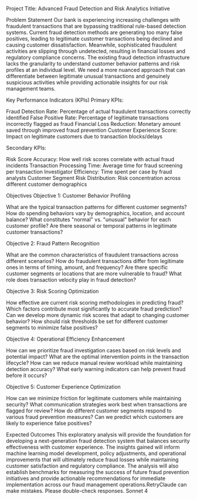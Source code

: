 

Project Title: Advanced Fraud Detection and Risk Analytics Initiative

Problem Statement
Our bank is experiencing increasing challenges with fraudulent transactions that are bypassing traditional rule-based detection systems. Current fraud detection methods are generating too many false positives, leading to legitimate customer transactions being declined and causing customer dissatisfaction. Meanwhile, sophisticated fraudulent activities are slipping through undetected, resulting in financial losses and regulatory compliance concerns.
The existing fraud detection infrastructure lacks the granularity to understand customer behavior patterns and risk profiles at an individual level. We need a more nuanced approach that can differentiate between legitimate unusual transactions and genuinely suspicious activities while providing actionable insights for our risk management teams.


Key Performance Indicators (KPIs)
Primary KPIs:

Fraud Detection Rate: Percentage of actual fraudulent transactions correctly identified
False Positive Rate: Percentage of legitimate transactions incorrectly flagged as fraud
Financial Loss Reduction: Monetary amount saved through improved fraud prevention
Customer Experience Score: Impact on legitimate customers due to transaction blocks/delays

Secondary KPIs:

Risk Score Accuracy: How well risk scores correlate with actual fraud incidents
Transaction Processing Time: Average time for fraud screening per transaction
Investigator Efficiency: Time spent per case by fraud analysts
Customer Segment Risk Distribution: Risk concentration across different customer demographics


Objectives 
Objective 1: Customer Behavior Profiling

What are the typical transaction patterns for different customer segments?
How do spending behaviors vary by demographics, location, and account balance?
What constitutes "normal" vs. "unusual" behavior for each customer profile?
Are there seasonal or temporal patterns in legitimate customer transactions?

Objective 2: Fraud Pattern Recognition

What are the common characteristics of fraudulent transactions across different scenarios?
How do fraudulent transactions differ from legitimate ones in terms of timing, amount, and frequency?
Are there specific customer segments or locations that are more vulnerable to fraud?
What role does transaction velocity play in fraud detection?

Objective 3: Risk Scoring Optimization

How effective are current risk scoring methodologies in predicting fraud?
Which factors contribute most significantly to accurate fraud prediction?
Can we develop more dynamic risk scores that adapt to changing customer behavior?
How should risk thresholds be set for different customer segments to minimize false positives?

Objective 4: Operational Efficiency Enhancement

How can we prioritize fraud investigation cases based on risk levels and potential impact?
What are the optimal intervention points in the transaction lifecycle?
How can we reduce manual review workload while maintaining detection accuracy?
What early warning indicators can help prevent fraud before it occurs?

Objective 5: Customer Experience Optimization

How can we minimize friction for legitimate customers while maintaining security?
What communication strategies work best when transactions are flagged for review?
How do different customer segments respond to various fraud prevention measures?
Can we predict which customers are likely to experience false positives?

Expected Outcomes
This exploratory analysis will provide the foundation for developing a next-generation fraud detection system that balances security effectiveness with customer experience. The insights gained will inform machine learning model development, policy adjustments, and operational improvements that will ultimately reduce fraud losses while maintaining customer satisfaction and regulatory compliance.
The analysis will also establish benchmarks for measuring the success of future fraud prevention initiatives and provide actionable recommendations for immediate implementation across our fraud management operations.RetryClaude can make mistakes. Please double-check responses. Sonnet 4